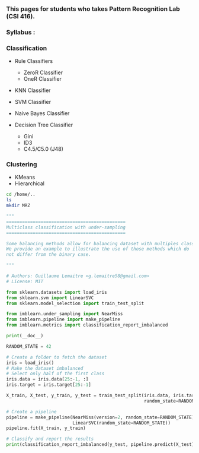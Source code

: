 ### This pages for students who takes Pattern Recognition Lab (CSI 416).

### Syllabus :
### Classification
- Rule Classifiers
  - ZeroR Classifier
  - OneR Classifier
  
- KNN Classifier
- SVM Classifier
- Naive Bayes Classifier
- Decision Tree Classifier
  - Gini
  - ID3
  - C4.5/C5.0 (J48)
  

### Clustering
- KMeans
- Hierarchical


```sh
cd /home/..
ls
mkdir MRZ
```

```py
"""
=============================================
Multiclass classification with under-sampling
=============================================

Some balancing methods allow for balancing dataset with multiples classes.
We provide an example to illustrate the use of those methods which do
not differ from the binary case.

"""

# Authors: Guillaume Lemaitre <g.lemaitre58@gmail.com>
# License: MIT

from sklearn.datasets import load_iris
from sklearn.svm import LinearSVC
from sklearn.model_selection import train_test_split

from imblearn.under_sampling import NearMiss
from imblearn.pipeline import make_pipeline
from imblearn.metrics import classification_report_imbalanced

print(__doc__)

RANDOM_STATE = 42

# Create a folder to fetch the dataset
iris = load_iris()
# Make the dataset imbalanced
# Select only half of the first class
iris.data = iris.data[25:-1, :]
iris.target = iris.target[25:-1]

X_train, X_test, y_train, y_test = train_test_split(iris.data, iris.target,
                                                    random_state=RANDOM_STATE)

# Create a pipeline
pipeline = make_pipeline(NearMiss(version=2, random_state=RANDOM_STATE),
                         LinearSVC(random_state=RANDOM_STATE))
pipeline.fit(X_train, y_train)

# Classify and report the results
print(classification_report_imbalanced(y_test, pipeline.predict(X_test)))
```

